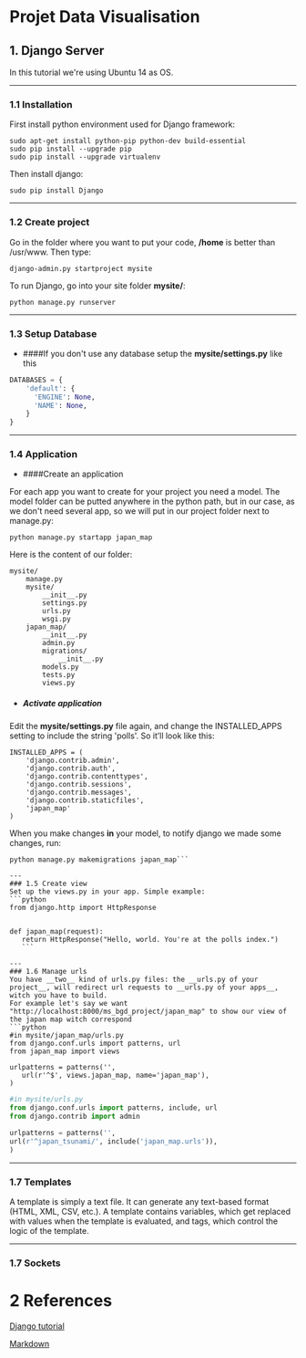 # Projet Data Visualisation


## 1. Django Server
In this tutorial we're using Ubuntu 14 as OS.

---
### 1.1 Installation
First install python environment used for Django framework:
```
sudo apt-get install python-pip python-dev build-essential
sudo pip install --upgrade pip
sudo pip install --upgrade virtualenv
```
Then install django:
```
sudo pip install Django
```
---
### 1.2 Create project
Go in the folder where you want to put your code, __/home__ is better than /usr/www. Then type:
```
django-admin.py startproject mysite
```
To run Django, go into your site folder __mysite/__:
```
python manage.py runserver
```
---
### 1.3 Setup Database
* ####If you don't use any database setup the **mysite/settings.py** like this
```python
DATABASES = {
    'default': {
      'ENGINE': None,
      'NAME': None,
    }
}
```

---
### 1.4 Application
* ####Create an application

For each app you want to create for your project you need a model. The model folder can be putted anywhere in the python path, but in our case, as we don't need several app, so we will put in our project folder next to manage.py:
```
python manage.py startapp japan_map
```
Here is the content of our folder:
```
mysite/
    manage.py
    mysite/
        __init__.py
        settings.py
        urls.py
        wsgi.py
    japan_map/
        __init__.py
        admin.py
        migrations/
            __init__.py
        models.py
        tests.py
        views.py
```
* ##### Activate application

Edit the **mysite/settings.py** file again, and change the INSTALLED_APPS setting to include the string 'polls'. So it’ll look like this:
```
INSTALLED_APPS = (
    'django.contrib.admin',
    'django.contrib.auth',
    'django.contrib.contenttypes',
    'django.contrib.sessions',
    'django.contrib.messages',
    'django.contrib.staticfiles',
    'japan_map'
)
```
When you make changes __in__ your model, to notify django we made some changes, run:
 ```
 python manage.py makemigrations japan_map```

---
### 1.5 Create view
Set up the views.py in your app. Simple example:
```python
from django.http import HttpResponse


def japan_map(request):
    return HttpResponse("Hello, world. You're at the polls index.")
    ```

---
### 1.6 Manage urls
You have __two__ kind of urls.py files: the __urls.py of your project__, will redirect url requests to __urls.py of your apps__, witch you have to build.
For example let's say we want "http://localhost:8000/ms_bgd_project/japan_map" to show our view of the japan map witch correspond
```python
#in mysite/japan_map/urls.py
from django.conf.urls import patterns, url
from japan_map import views

urlpatterns = patterns('',
    url(r'^$', views.japan_map, name='japan_map'),
)
```
```python
#in mysite/urls.py
from django.conf.urls import patterns, include, url
from django.contrib import admin

urlpatterns = patterns('',
url(r'^japan_tsunami/', include('japan_map.urls')),
)
```
---
### 1.7 Templates
A template is simply a text file. It can generate any text-based format (HTML, XML, CSV, etc.). A template contains variables, which get replaced with values when the template is evaluated, and tags, which control the logic of the template.

---
### 1.7 Sockets




# 2 References
[Django tutorial](https://docs.djangoproject.com/en/1.7/intro/tutorial01/)

[Markdown](https://github.com/adam-p/markdown-here/wiki/Markdown-Cheatsheet)
